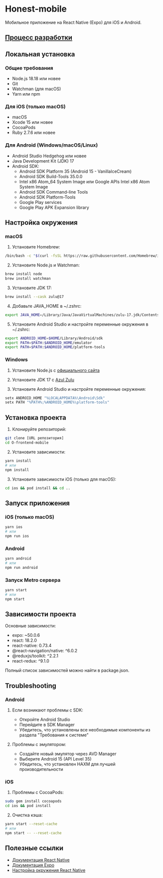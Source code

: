 # Honest-mobile

Мобильное приложение на React Native (Expo) для iOS и Android.

## [Процесс разработки](./docs/dev-process.md)

## Локальная установка

### Общие требования
- Node.js 18.18 или новее
- Git
- Watchman (для macOS)
- Yarn или npm

### Для iOS (только macOS)
- macOS
- Xcode 15 или новее
- CocoaPods
- Ruby 2.7.6 или новее

### Для Android (Windows/macOS/Linux)
- Android Studio Hedgehog или новее
- Java Development Kit (JDK) 17
- Android SDK:
  - Android SDK Platform 35 (Android 15 - VanillaIceCream)
  - Android SDK Build-Tools 35.0.0
  - Intel x86 Atom_64 System Image или Google APIs Intel x86 Atom System Image
  - Android SDK Command-line Tools
  - Android SDK Platform-Tools
  - Google Play services
  - Google Play APK Expansion library

## Настройка окружения

### macOS

1. Установите Homebrew:
```bash
/bin/bash -c "$(curl -fsSL https://raw.githubusercontent.com/Homebrew/install/HEAD/install.sh)"
```

2. Установите Node.js и Watchman:
```bash
brew install node
brew install watchman
```

3. Установите JDK 17:
```bash
brew install --cask zulu@17
```

4. Добавьте JAVA_HOME в ~/.zshrc:
```bash
export JAVA_HOME=/Library/Java/JavaVirtualMachines/zulu-17.jdk/Contents/Home
```

5. Установите Android Studio и настройте переменные окружения в ~/.zshrc:
```bash
export ANDROID_HOME=$HOME/Library/Android/sdk
export PATH=$PATH:$ANDROID_HOME/emulator
export PATH=$PATH:$ANDROID_HOME/platform-tools
```

### Windows

1. Установите Node.js с [официального сайта](https://nodejs.org/)

2. Установите JDK 17 с [Azul Zulu](https://www.azul.com/downloads/?package=jdk#download-openjdk)

3. Установите Android Studio и настройте переменные окружения:
```powershell
setx ANDROID_HOME "%LOCALAPPDATA%\Android\Sdk"
setx PATH "%PATH%;%ANDROID_HOME%\platform-tools"
```

## Установка проекта

1. Клонируйте репозиторий:
```bash
git clone [URL репозитория]
cd O-frontend-mobile
```

2. Установите зависимости:
```bash
yarn install
# или
npm install
```

3. Установите зависимости iOS (только для macOS):
```bash
cd ios && pod install && cd ..
```

## Запуск приложения

### iOS (только macOS)
```bash
yarn ios
# или
npm run ios
```

### Android
```bash
yarn android
# или
npm run android
```

### Запуск Metro сервера
```bash
yarn start
# или
npm start
```

## Зависимости проекта

Основные зависимости:
- expo: ~50.0.6
- react: 18.2.0
- react-native: 0.73.4
- @react-navigation/native: ^6.0.2
- @reduxjs/toolkit: ^2.2.1
- react-redux: ^9.1.0

Полный список зависимостей можно найти в package.json.

## Troubleshooting

### Android

1. Если возникают проблемы с SDK:
   - Откройте Android Studio
   - Перейдите в SDK Manager
   - Убедитесь, что установлены все необходимые компоненты из раздела "Требования к системе"

2. Проблемы с эмулятором:
   - Создайте новый эмулятор через AVD Manager
   - Выберите Android 15 (API Level 35)
   - Убедитесь, что установлен HAXM для лучшей производительности

### iOS

1. Проблемы с CocoaPods:
```bash
sudo gem install cocoapods
cd ios && pod install
```

2. Очистка кэша:
```bash
yarn start --reset-cache
# или
npm start -- --reset-cache
```

## Полезные ссылки

- [Документация React Native](https://reactnative.dev/docs/getting-started)
- [Документация Expo](https://docs.expo.dev/)
- [Настройка окружения React Native](https://reactnative.dev/docs/environment-setup)